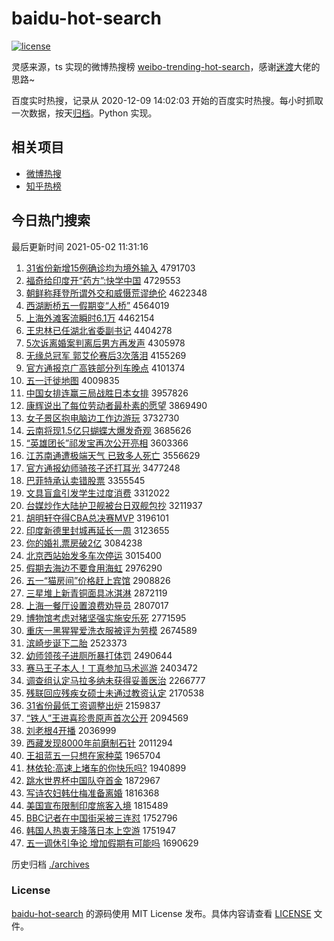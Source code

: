 # baidu-hot-search

[![license](https://img.shields.io/github/license/Arrackisarookie/baidu-hot-search)](https://github.com/Arrackisarookie/baidu-hot-search/blob/master/LICENSE)

灵感来源，ts 实现的微博热搜榜 [weibo-trending-hot-search](https://github.com/justjavac/weibo-trending-hot-search)，感谢[迷渡](https://github.com/justjavac)大佬的思路~

百度实时热搜，记录从 2020-12-09 14:02:03 开始的百度实时热搜。每小时抓取一次数据，按天[归档](./archives)。Python 实现。

## 相关项目
+ [微博热搜](https://github.com/Arrackisarookie/weibo-hot-search)
+ [知乎热榜](https://github.com/Arrackisarookie/zhihu-top-search)

## 今日热门搜索

<!-- Rank Begin -->

最后更新时间 2021-05-02 11:31:16

1. [31省份新增15例确诊均为境外输入](http://www.baidu.com/baidu?cl=3&tn=SE_baiduhomet8_jmjb7mjw&rsv_dl=fyb_top&fr=top1000&wd=31%CA%A1%B7%DD%D0%C2%D4%F615%C0%FD%C8%B7%D5%EF%BE%F9%CE%AA%BE%B3%CD%E2%CA%E4%C8%EB) 4791703
1. [福奇给印度开“药方”:快学中国](http://www.baidu.com/baidu?cl=3&tn=SE_baiduhomet8_jmjb7mjw&rsv_dl=fyb_top&fr=top1000&wd=%B8%A3%C6%E6%B8%F8%D3%A1%B6%C8%BF%AA%A1%B0%D2%A9%B7%BD%A1%B1%3A%BF%EC%D1%A7%D6%D0%B9%FA) 4729553
1. [朝鲜称拜登所谓外交和威慑荒谬绝伦](http://www.baidu.com/baidu?cl=3&tn=SE_baiduhomet8_jmjb7mjw&rsv_dl=fyb_top&fr=top1000&wd=%B3%AF%CF%CA%B3%C6%B0%DD%B5%C7%CB%F9%CE%BD%CD%E2%BD%BB%BA%CD%CD%FE%C9%E5%BB%C4%C3%FD%BE%F8%C2%D7) 4622348
1. [西湖断桥五一假期变“人桥”](http://www.baidu.com/baidu?cl=3&tn=SE_baiduhomet8_jmjb7mjw&rsv_dl=fyb_top&fr=top1000&wd=%CE%F7%BA%FE%B6%CF%C7%C5%CE%E5%D2%BB%BC%D9%C6%DA%B1%E4%A1%B0%C8%CB%C7%C5%A1%B1) 4564019
1. [上海外滩客流瞬时6.1万](http://www.baidu.com/baidu?cl=3&tn=SE_baiduhomet8_jmjb7mjw&rsv_dl=fyb_top&fr=top1000&wd=%C9%CF%BA%A3%CD%E2%CC%B2%BF%CD%C1%F7%CB%B2%CA%B16.1%CD%F2) 4462154
1. [王忠林已任湖北省委副书记](http://www.baidu.com/baidu?cl=3&tn=SE_baiduhomet8_jmjb7mjw&rsv_dl=fyb_top&fr=top1000&wd=%CD%F5%D6%D2%C1%D6%D2%D1%C8%CE%BA%FE%B1%B1%CA%A1%CE%AF%B8%B1%CA%E9%BC%C7) 4404278
1. [5次诉离婚案判离后男方再发声](http://www.baidu.com/baidu?cl=3&tn=SE_baiduhomet8_jmjb7mjw&rsv_dl=fyb_top&fr=top1000&wd=5%B4%CE%CB%DF%C0%EB%BB%E9%B0%B8%C5%D0%C0%EB%BA%F3%C4%D0%B7%BD%D4%D9%B7%A2%C9%F9) 4305978
1. [无缘总冠军 郭艾伦赛后3次落泪](http://www.baidu.com/baidu?cl=3&tn=SE_baiduhomet8_jmjb7mjw&rsv_dl=fyb_top&fr=top1000&wd=%CE%DE%D4%B5%D7%DC%B9%DA%BE%FC%20%B9%F9%B0%AC%C2%D7%C8%FC%BA%F33%B4%CE%C2%E4%C0%E1) 4155269
1. [官方通报京广高铁部分列车晚点](http://www.baidu.com/baidu?cl=3&tn=SE_baiduhomet8_jmjb7mjw&rsv_dl=fyb_top&fr=top1000&wd=%B9%D9%B7%BD%CD%A8%B1%A8%BE%A9%B9%E3%B8%DF%CC%FA%B2%BF%B7%D6%C1%D0%B3%B5%CD%ED%B5%E3) 4101374
1. [五一迁徙地图](http://www.baidu.com/baidu?cl=3&tn=SE_baiduhomet8_jmjb7mjw&rsv_dl=fyb_top&fr=top1000&wd=%CE%E5%D2%BB%C7%A8%E1%E3%B5%D8%CD%BC) 4009835
1. [中国女排连赢三局战胜日本女排](http://www.baidu.com/baidu?cl=3&tn=SE_baiduhomet8_jmjb7mjw&rsv_dl=fyb_top&fr=top1000&wd=%D6%D0%B9%FA%C5%AE%C5%C5%C1%AC%D3%AE%C8%FD%BE%D6%D5%BD%CA%A4%C8%D5%B1%BE%C5%AE%C5%C5) 3957826
1. [康辉说出了每位劳动者最朴素的愿望](http://www.baidu.com/baidu?cl=3&tn=SE_baiduhomet8_jmjb7mjw&rsv_dl=fyb_top&fr=top1000&wd=%BF%B5%BB%D4%CB%B5%B3%F6%C1%CB%C3%BF%CE%BB%C0%CD%B6%AF%D5%DF%D7%EE%C6%D3%CB%D8%B5%C4%D4%B8%CD%FB) 3869490
1. [女子景区抱电脑边工作边游玩](http://www.baidu.com/baidu?cl=3&tn=SE_baiduhomet8_jmjb7mjw&rsv_dl=fyb_top&fr=top1000&wd=%C5%AE%D7%D3%BE%B0%C7%F8%B1%A7%B5%E7%C4%D4%B1%DF%B9%A4%D7%F7%B1%DF%D3%CE%CD%E6) 3732730
1. [云南将现1.5亿只蝴蝶大爆发奇观](http://www.baidu.com/baidu?cl=3&tn=SE_baiduhomet8_jmjb7mjw&rsv_dl=fyb_top&fr=top1000&wd=%D4%C6%C4%CF%BD%AB%CF%D61.5%D2%DA%D6%BB%BA%FB%B5%FB%B4%F3%B1%AC%B7%A2%C6%E6%B9%DB) 3685626
1. [“英雄团长”祁发宝再次公开亮相](http://www.baidu.com/baidu?cl=3&tn=SE_baiduhomet8_jmjb7mjw&rsv_dl=fyb_top&fr=top1000&wd=%A1%B0%D3%A2%D0%DB%CD%C5%B3%A4%A1%B1%C6%EE%B7%A2%B1%A6%D4%D9%B4%CE%B9%AB%BF%AA%C1%C1%CF%E0) 3603366
1. [江苏南通遭极端天气 已致多人死亡](http://www.baidu.com/baidu?cl=3&tn=SE_baiduhomet8_jmjb7mjw&rsv_dl=fyb_top&fr=top1000&wd=%BD%AD%CB%D5%C4%CF%CD%A8%D4%E2%BC%AB%B6%CB%CC%EC%C6%F8%20%D2%D1%D6%C2%B6%E0%C8%CB%CB%C0%CD%F6) 3556629
1. [官方通报幼师骑孩子还打耳光](http://www.baidu.com/baidu?cl=3&tn=SE_baiduhomet8_jmjb7mjw&rsv_dl=fyb_top&fr=top1000&wd=%B9%D9%B7%BD%CD%A8%B1%A8%D3%D7%CA%A6%C6%EF%BA%A2%D7%D3%BB%B9%B4%F2%B6%FA%B9%E2) 3477248
1. [巴菲特承认卖错股票](http://www.baidu.com/baidu?cl=3&tn=SE_baiduhomet8_jmjb7mjw&rsv_dl=fyb_top&fr=top1000&wd=%B0%CD%B7%C6%CC%D8%B3%D0%C8%CF%C2%F4%B4%ED%B9%C9%C6%B1) 3355545
1. [文具盲盒引发学生过度消费](http://www.baidu.com/baidu?cl=3&tn=SE_baiduhomet8_jmjb7mjw&rsv_dl=fyb_top&fr=top1000&wd=%CE%C4%BE%DF%C3%A4%BA%D0%D2%FD%B7%A2%D1%A7%C9%FA%B9%FD%B6%C8%CF%FB%B7%D1) 3312022
1. [台媒炒作大陆护卫舰被台日双舰包抄](http://www.baidu.com/baidu?cl=3&tn=SE_baiduhomet8_jmjb7mjw&rsv_dl=fyb_top&fr=top1000&wd=%CC%A8%C3%BD%B3%B4%D7%F7%B4%F3%C2%BD%BB%A4%CE%C0%BD%A2%B1%BB%CC%A8%C8%D5%CB%AB%BD%A2%B0%FC%B3%AD) 3211937
1. [胡明轩夺得CBA总决赛MVP](http://www.baidu.com/baidu?cl=3&tn=SE_baiduhomet8_jmjb7mjw&rsv_dl=fyb_top&fr=top1000&wd=%BA%FA%C3%F7%D0%F9%B6%E1%B5%C3CBA%D7%DC%BE%F6%C8%FCMVP) 3196101
1. [印度新德里封城再延长一周](http://www.baidu.com/baidu?cl=3&tn=SE_baiduhomet8_jmjb7mjw&rsv_dl=fyb_top&fr=top1000&wd=%D3%A1%B6%C8%D0%C2%B5%C2%C0%EF%B7%E2%B3%C7%D4%D9%D1%D3%B3%A4%D2%BB%D6%DC) 3123655
1. [你的婚礼票房破2亿](http://www.baidu.com/baidu?cl=3&tn=SE_baiduhomet8_jmjb7mjw&rsv_dl=fyb_top&fr=top1000&wd=%C4%E3%B5%C4%BB%E9%C0%F1%C6%B1%B7%BF%C6%C62%D2%DA) 3084238
1. [北京西站始发多车次停运](http://www.baidu.com/baidu?cl=3&tn=SE_baiduhomet8_jmjb7mjw&rsv_dl=fyb_top&fr=top1000&wd=%B1%B1%BE%A9%CE%F7%D5%BE%CA%BC%B7%A2%B6%E0%B3%B5%B4%CE%CD%A3%D4%CB) 3015400
1. [假期去海边不要食用海虹](http://www.baidu.com/baidu?cl=3&tn=SE_baiduhomet8_jmjb7mjw&rsv_dl=fyb_top&fr=top1000&wd=%BC%D9%C6%DA%C8%A5%BA%A3%B1%DF%B2%BB%D2%AA%CA%B3%D3%C3%BA%A3%BA%E7) 2976290
1. [五一“猫房间”价格赶上宾馆](http://www.baidu.com/baidu?cl=3&tn=SE_baiduhomet8_jmjb7mjw&rsv_dl=fyb_top&fr=top1000&wd=%CE%E5%D2%BB%A1%B0%C3%A8%B7%BF%BC%E4%A1%B1%BC%DB%B8%F1%B8%CF%C9%CF%B1%F6%B9%DD) 2908826
1. [三星堆上新青铜面具冰淇淋](http://www.baidu.com/baidu?cl=3&tn=SE_baiduhomet8_jmjb7mjw&rsv_dl=fyb_top&fr=top1000&wd=%C8%FD%D0%C7%B6%D1%C9%CF%D0%C2%C7%E0%CD%AD%C3%E6%BE%DF%B1%F9%E4%BF%C1%DC) 2872119
1. [上海一餐厅设置浪费劝导员](http://www.baidu.com/baidu?cl=3&tn=SE_baiduhomet8_jmjb7mjw&rsv_dl=fyb_top&fr=top1000&wd=%C9%CF%BA%A3%D2%BB%B2%CD%CC%FC%C9%E8%D6%C3%C0%CB%B7%D1%C8%B0%B5%BC%D4%B1) 2807017
1. [博物馆考虑对猪坚强实施安乐死](http://www.baidu.com/baidu?cl=3&tn=SE_baiduhomet8_jmjb7mjw&rsv_dl=fyb_top&fr=top1000&wd=%B2%A9%CE%EF%B9%DD%BF%BC%C2%C7%B6%D4%D6%ED%BC%E1%C7%BF%CA%B5%CA%A9%B0%B2%C0%D6%CB%C0) 2771595
1. [重庆一黑猩猩爱洗衣服被评为劳模](http://www.baidu.com/baidu?cl=3&tn=SE_baiduhomet8_jmjb7mjw&rsv_dl=fyb_top&fr=top1000&wd=%D6%D8%C7%EC%D2%BB%BA%DA%D0%C9%D0%C9%B0%AE%CF%B4%D2%C2%B7%FE%B1%BB%C6%C0%CE%AA%C0%CD%C4%A3) 2674589
1. [滨崎步诞下二胎](http://www.baidu.com/baidu?cl=3&tn=SE_baiduhomet8_jmjb7mjw&rsv_dl=fyb_top&fr=top1000&wd=%B1%F5%C6%E9%B2%BD%B5%AE%CF%C2%B6%FE%CC%A5) 2523373
1. [幼师领孩子进厕所暴打体罚](http://www.baidu.com/baidu?cl=3&tn=SE_baiduhomet8_jmjb7mjw&rsv_dl=fyb_top&fr=top1000&wd=%D3%D7%CA%A6%C1%EC%BA%A2%D7%D3%BD%F8%B2%DE%CB%F9%B1%A9%B4%F2%CC%E5%B7%A3) 2490644
1. [赛马王子本人！丁真参加马术巡游](http://www.baidu.com/baidu?cl=3&tn=SE_baiduhomet8_jmjb7mjw&rsv_dl=fyb_top&fr=top1000&wd=%C8%FC%C2%ED%CD%F5%D7%D3%B1%BE%C8%CB%A3%A1%B6%A1%D5%E6%B2%CE%BC%D3%C2%ED%CA%F5%D1%B2%D3%CE) 2403472
1. [调查组认定马拉多纳未获得妥善医治](http://www.baidu.com/baidu?cl=3&tn=SE_baiduhomet8_jmjb7mjw&rsv_dl=fyb_top&fr=top1000&wd=%B5%F7%B2%E9%D7%E9%C8%CF%B6%A8%C2%ED%C0%AD%B6%E0%C4%C9%CE%B4%BB%F1%B5%C3%CD%D7%C9%C6%D2%BD%D6%CE) 2266777
1. [残联回应残疾女硕士未通过教资认定](http://www.baidu.com/baidu?cl=3&tn=SE_baiduhomet8_jmjb7mjw&rsv_dl=fyb_top&fr=top1000&wd=%B2%D0%C1%AA%BB%D8%D3%A6%B2%D0%BC%B2%C5%AE%CB%B6%CA%BF%CE%B4%CD%A8%B9%FD%BD%CC%D7%CA%C8%CF%B6%A8) 2170538
1. [31省份最低工资调整出炉](http://www.baidu.com/baidu?cl=3&tn=SE_baiduhomet8_jmjb7mjw&rsv_dl=fyb_top&fr=top1000&wd=31%CA%A1%B7%DD%D7%EE%B5%CD%B9%A4%D7%CA%B5%F7%D5%FB%B3%F6%C2%AF) 2159837
1. [“铁人”王进喜珍贵原声首次公开](http://www.baidu.com/baidu?cl=3&tn=SE_baiduhomet8_jmjb7mjw&rsv_dl=fyb_top&fr=top1000&wd=%A1%B0%CC%FA%C8%CB%A1%B1%CD%F5%BD%F8%CF%B2%D5%E4%B9%F3%D4%AD%C9%F9%CA%D7%B4%CE%B9%AB%BF%AA) 2094569
1. [刘老根4开播](http://www.baidu.com/baidu?cl=3&tn=SE_baiduhomet8_jmjb7mjw&rsv_dl=fyb_top&fr=top1000&wd=%C1%F5%C0%CF%B8%F94%BF%AA%B2%A5) 2036999
1. [西藏发现8000年前磨制石针](http://www.baidu.com/baidu?cl=3&tn=SE_baiduhomet8_jmjb7mjw&rsv_dl=fyb_top&fr=top1000&wd=%CE%F7%B2%D8%B7%A2%CF%D68000%C4%EA%C7%B0%C4%A5%D6%C6%CA%AF%D5%EB) 2011294
1. [王祖蓝五一只想在家种菜](http://www.baidu.com/baidu?cl=3&tn=SE_baiduhomet8_jmjb7mjw&rsv_dl=fyb_top&fr=top1000&wd=%CD%F5%D7%E6%C0%B6%CE%E5%D2%BB%D6%BB%CF%EB%D4%DA%BC%D2%D6%D6%B2%CB) 1965704
1. [林依轮:高速上堵车的你快乐吗?](http://www.baidu.com/baidu?cl=3&tn=SE_baiduhomet8_jmjb7mjw&rsv_dl=fyb_top&fr=top1000&wd=%C1%D6%D2%C0%C2%D6%3A%B8%DF%CB%D9%C9%CF%B6%C2%B3%B5%B5%C4%C4%E3%BF%EC%C0%D6%C2%F0%3F) 1940899
1. [跳水世界杯中国队夺首金](http://www.baidu.com/baidu?cl=3&tn=SE_baiduhomet8_jmjb7mjw&rsv_dl=fyb_top&fr=top1000&wd=%CC%F8%CB%AE%CA%C0%BD%E7%B1%AD%D6%D0%B9%FA%B6%D3%B6%E1%CA%D7%BD%F0) 1872967
1. [写诗农妇韩仕梅准备离婚](http://www.baidu.com/baidu?cl=3&tn=SE_baiduhomet8_jmjb7mjw&rsv_dl=fyb_top&fr=top1000&wd=%D0%B4%CA%AB%C5%A9%B8%BE%BA%AB%CA%CB%C3%B7%D7%BC%B1%B8%C0%EB%BB%E9) 1816368
1. [美国宣布限制印度旅客入境](http://www.baidu.com/baidu?cl=3&tn=SE_baiduhomet8_jmjb7mjw&rsv_dl=fyb_top&fr=top1000&wd=%C3%C0%B9%FA%D0%FB%B2%BC%CF%DE%D6%C6%D3%A1%B6%C8%C2%C3%BF%CD%C8%EB%BE%B3) 1815489
1. [BBC记者在中国街采被三连怼](http://www.baidu.com/baidu?cl=3&tn=SE_baiduhomet8_jmjb7mjw&rsv_dl=fyb_top&fr=top1000&wd=BBC%BC%C7%D5%DF%D4%DA%D6%D0%B9%FA%BD%D6%B2%C9%B1%BB%C8%FD%C1%AC%ED%A1) 1752796
1. [韩国人热衷无降落日本上空游](http://www.baidu.com/baidu?cl=3&tn=SE_baiduhomet8_jmjb7mjw&rsv_dl=fyb_top&fr=top1000&wd=%BA%AB%B9%FA%C8%CB%C8%C8%D6%D4%CE%DE%BD%B5%C2%E4%C8%D5%B1%BE%C9%CF%BF%D5%D3%CE) 1751947
1. [五一调休引争论 增加假期有可能吗](http://www.baidu.com/baidu?cl=3&tn=SE_baiduhomet8_jmjb7mjw&rsv_dl=fyb_top&fr=top1000&wd=%CE%E5%D2%BB%B5%F7%D0%DD%D2%FD%D5%F9%C2%DB%20%D4%F6%BC%D3%BC%D9%C6%DA%D3%D0%BF%C9%C4%DC%C2%F0) 1690629
<!-- Rank End -->

历史归档 [./archives](./archives)

### License

[baidu-hot-search](https://github.com/Arrackisarookie/baidu-hot-search) 的源码使用 MIT License 发布。具体内容请查看 [LICENSE](./LICENSE) 文件。
